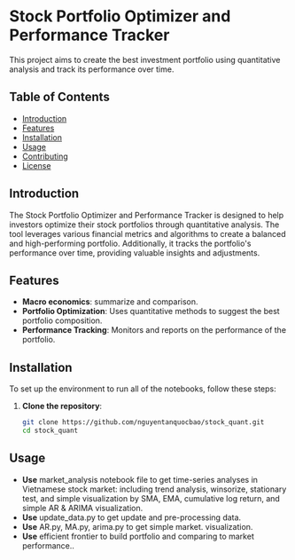 # Stock Portfolio Optimizer and Performance Tracker

This project aims to create the best investment portfolio using quantitative analysis and track its performance over time.

## Table of Contents
- [Introduction](#introduction)
- [Features](#features)
- [Installation](#installation)
- [Usage](#usage)
- [Contributing](#contributing)
- [License](#license)

## Introduction
The Stock Portfolio Optimizer and Performance Tracker is designed to help investors optimize their stock portfolios through quantitative analysis. The tool leverages various financial metrics and algorithms to create a balanced and high-performing portfolio. Additionally, it tracks the portfolio's performance over time, providing valuable insights and adjustments.

## Features
- **Macro economics**: summarize and comparison. 
- **Portfolio Optimization**: Uses quantitative methods to suggest the best portfolio composition.
- **Performance Tracking**: Monitors and reports on the performance of the portfolio.

## Installation
To set up the environment to run all of the notebooks, follow these steps:

1. **Clone the repository**:
   ```sh
   git clone https://github.com/nguyentanquocbao/stock_quant.git
   cd stock_quant

## Usage
- **Use** market_analysis notebook file to get time-series analyses in Vietnamese stock market: including trend analysis, winsorize, stationary test, and simple visualization by SMA, EMA, cumulative log return, and simple AR & ARIMA visualization.
- **Use** update_data.py to get update and pre-processing data.
- **Use** AR.py, MA.py, arima.py to get simple market. visualization.
- **Use** efficient frontier to build portfolio and comparing to market performance..

